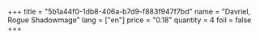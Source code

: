 +++
title = "5b1a44f0-1db8-406a-b7d9-f883f947f7bd"
name = "Davriel, Rogue Shadowmage"
lang = ["en"]
price = "0.18"
quantity = 4
foil = false
+++
